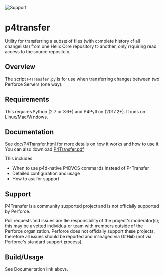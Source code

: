 ![Support](https://img.shields.io/badge/Support-Community-yellow.svg)
# p4transfer
Utility for transferring a subset of files (with complete history of all changelists) from one Helix Core repository to another, only requiring read access to the source repository.

## Overview

The script `P4Transfer.py` is for use when transferring changes between two Perforce Servers (one way).

## Requirements

This requires Python (2.7 or 3.6+) and P4Python (2017.2+). It runs on Linux/Mac/Windows.

## Documentation

See [doc/P4Transfer.html](https://raw.github.com/perforce/p4transfer/main/doc/P4Transfer.html) for more details on how it works and how to use it. You can also download [P4Transfer.pdf](doc/P4Transfer.pdf)

This includes:

*   When to use p4d-native P4DVCS commands instead of P4Transfer
*   Detailed configuration and usage
*   How to ask for support

## Support

P4Transfer is a community supported project and is not officially supported by Perforce.

Pull requests and issues are the responsibility of the project's moderator(s); this may be a vetted individual or team with members outside of the Perforce organization.
Perforce does not officially support these projects, therefore all issues should be reported and managed via GitHub (not via Perforce's standard support process).

## Build/Usage
See Documentation link above.

